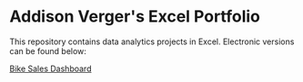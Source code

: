 # Addison Verger's Excel Portfolio

This repository contains data analytics projects in Excel.
Electronic versions can be found below:

[Bike Sales Dashboard]([https://link-url-here.org](https://1drv.ms/x/s!AumUGcU5KUihgSAEdfn_he2JSK-I?e=ci00O4))
